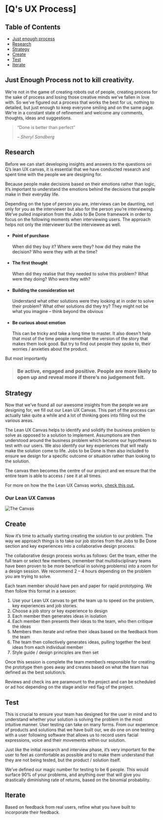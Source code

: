 # [Q's UX Process]

## Table of Contents

* [Just enough process](#just-enough-process-not-to-kill-creativity)
* [Research](#research)
* [Strategy](#strategy)
* [Create](#create)
* [Test](#test)
* [Iterate](#iterate)

## Just Enough Process not to kill creativity.

We're not in the game of creating robots out of people, creating process for the sake of process and losing those creative minds we've fallen in love with. So we've figured out a process that works the best for us, nothing to detailed, but just enough to keep everyone smiling and on the same page. We're in a constant state of refinement and welcome any comments, thoughts, ideas and suggestions. 

<blockquote>
    <p>“Done is better than perfect”</p>
    <cite>– Sheryl Sandberg</cite>
</blockquote>

## Research

Before we can start developing insights and answers to the questions on Q’s lean UX canvas, it is essential that we have conducted research and spent time with the people we are designing for. 

Because people make decisions based on their emotions rather than logic, it’s important to understand the emotions behind the decisions that people make in their everyday life. 

Depending on the type of person you are, interviews can be daunting, not only for you as the interviewer but also for the person you’re interviewing. We’ve pulled inspiration from the Jobs to Be Done framework in order to focus on the following moments when interviewing users. The approach helps not only the interviewer but the interviewee as well. 
- #### Point of purchase 
    When did they buy it? Where were they? how did they make the decision? Who were they with at the time?
- #### The first thought
    When did they realise that they needed to solve this problem? What were they doing? Who were they with?
- #### Building the consideration set
    Understand what other solutions were they looking at in order to solve their problem? What other solutions did they try? They might not be what you imagine – think beyond the obvious
- #### Be curious about emotion
    This can be tricky and take a long time to master. It also doesn't help that most of the time people remember the version of the story that makes them look good. But try to find out people they spoke to, their worries / anxieties about the product.

But most importantly
> ### Be active, engaged and positive. People are more likely to open up and reveal more if there’s no judgement felt.

## Strategy 

Now that we’ve found all our awesome insights from the people we are designing for, we fill out our Lean UX Canvas. This part of the process can actually take quite a while and a lot of thinking goes into filling out the various areas. 

The Lean UX Canvas helps to identify and solidify the business problem to solve as opposed to a solution to implement. Assumptions are then understood around the business problem which become our hypotheses to test with our users. We also identify our key experiences that will really make the solution come to life. Jobs to be Done is then also included to ensure we design for a specific outcome or situation rather than looking to the solution. 

The canvas then becomes the centre of our project and we ensure that the entire team is able to access / see it at all times. 

For more on how the the Lean UX Canvas works, [check this out.](https://github.com/ajbee7/Q-Division/blob/master/Lean%20UX%20Canvas.md)

### Our Lean UX Canvas

![The Canvas](https://github.com/ajbee7/Q-Division/blob/master/LeanUXCanvas.png)

## Create

Now it’s time to actually starting creating the solution to our problem. The way we approach things is to take our job stories from the Jobs to Be Done section and key experiences into a collaborative design process. 

The collaborative design process works as follows:
Get the team, either the full team or select few members, (remember that multidisciplinary teams have been proven to be more beneficial in solving problems) into a room for a design session. We recommend 2 – 4 hours depending on the problem you are trying to solve.  

Each team member should have pen and paper for rapid prototyping.
We then follow this format in a session:
1.	Use your Lean UX canvas to get the team up to speed on the problem, key experiences and job stories. 
2.	Choose a job story or key experience to design
3.	Each member then generates ideas in isolation
4.	Each member then presents their ideas to the team, who then critique the ideas
5.	Members then iterate and refine their ideas based on the feedback from the team
6.	The team then collectively generates ideas, pulling together the best ideas from each individual member
7.	Style guide / design principles are then set

Once this session is complete the team member/s responsible for creating the prototype then goes away and creates based on what the team has defined as the best solution/s. 

Reviews and check ins are paramount to the project and can be scheduled or ad hoc depending on the stage and/or red flag of the project.

## Test
This is crucial to ensure your team has designed for the user in mind and to understand whether your solution is solving the problem in the most intuitive manner. User testing can take on many forms. From our experience of products and solutions that we have built our, we do one on one testing with a user following software that allows us to record users facial expressions, voice and their movements within our solution. 

Just like the initial research and interview phase, it’s very important for the user to feel as comfortable as possible and to make them understand that they are not being tested, but the product / solution itself. 

We’ve defined our magic number for testing to be 6 people. This would surface 90% of your problems, and anything over that will give you drastically diminishing rate of returns, based on the binomial probability. 

## Iterate
Based on feedback from real users, refine what you have built to incorporate their feedback. 

